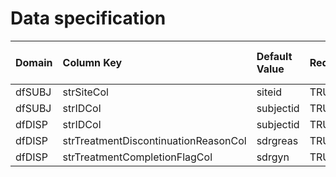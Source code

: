 # Data specification

|**Domain** |**Column Key**                       |**Default Value** |**Required?** |**Accept NA/Empty Values?** |**Require Unique Values?** |
|:----------|:------------------------------------|:-----------------|:-------------|:---------------------------|:--------------------------|
|dfSUBJ     |strSiteCol                           |siteid            |TRUE          |FALSE                       |FALSE                      |
|dfSUBJ     |strIDCol                             |subjectid         |TRUE          |FALSE                       |TRUE                       |
|dfDISP     |strIDCol                             |subjectid         |TRUE          |FALSE                       |FALSE                      |
|dfDISP     |strTreatmentDiscontinuationReasonCol |sdrgreas          |TRUE          |TRUE                        |FALSE                      |
|dfDISP     |strTreatmentCompletionFlagCol        |sdrgyn            |TRUE          |TRUE                        |FALSE                      |
